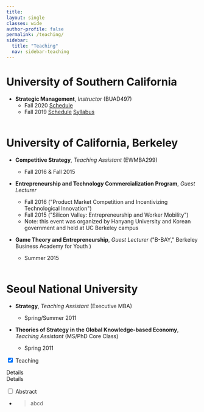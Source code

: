 ```yaml
---
title: 
layout: single
classes: wide
author-profile: false
permalink: /teaching/
sidebar:
  title: "Teaching"
  nav: sidebar-teaching
---
```

<div style="margin-top:10px;"></div> <!-- -30px -->

# University of Southern California

+ **Strategic Management**, *Instructor* (BUAD497)
  + Fall 2020 <a href="https://classes.usc.edu/term-20203/course/buad-497/" class="btn btn--info btn--small">Schedule</a>
  + Fall 2019 <a href="https://classes.usc.edu/term-20193/course/buad-497/" class="btn btn--info btn--small">Schedule</a>
  <a href="https://web-app.usc.edu/soc/syllabus/20193/15102.pdf" class="btn btn--warning btn--small">Syllabus</a><br><br>

# University of California, Berkeley

+ **Competitive Strategy**, *Teaching Assistant* (EWMBA299)
  + Fall 2016 & Fall 2015

+ **Entrepreneurship and Technology Commercialization Program**, *Guest Lecturer*<br />  
  + Fall 2016 ("Product Market Competition and Incentivizing Technological Innovation")
  + Fall 2015 ("Silicon Valley: Entrepreneurship and Worker Mobility")
  + Note: this event was organized by Hanyang University and Korean government and held at UC Berkeley campus

+ **Game Theory and Entrepreneurship**, *Guest Lecturer* ("B-BAY," Berkeley Business Academy for Youth )
  + Summer 2015<br><br>

# Seoul National University

+ **Strategy**, *Teaching Assistant* (Executive MBA)
  + Spring/Summer 2011

+ **Theories of Strategy in the Global Knowledge-based Economy**, *Teaching Assistant* (MS/PhD Core Class)
  + Spring 2011

<input id="toggle" type="checkbox" checked class="toggle">
  <label for="toggle">Teaching</label>
  <div class="expand">
      <p>Details<br>Details</p>
  </div>


<nav class="nav__list"> 
  <input id="abstract1" name="accordion-toc" type="checkbox" />
  <label for="abstract1">Abstract</label>
  <ul class="nav__items">
     <li>
       <blockquote>abcd</blockquote>
    </li>
</ul>
</nav>
